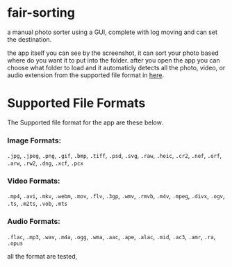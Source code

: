 # fair-sorting
a manual photo sorter using a GUI, complete with log moving and can set the destination.

the app itself you can see by the screenshot, it can sort your photo based where do you want it to put into the folder. after you open the app you can choose what folder to load and it automaticly detects all the photo, video, or audio extension from the supported file format in [here](#supported-file-formats).

# Supported File Formats

The Supported file format for the app are these below.

### Image Formats:
`.jpg`, `.jpeg`, `.png`, `.gif`, `.bmp`, `.tiff`, `.psd`, `.svg`, `.raw`, `.heic`, `.cr2`, `.nef`, `.orf`, `.arw`, `.rw2`, `.dng`, `.xcf`, `.pcx`

### Video Formats:
`.mp4`, `.avi`, `.mkv`, `.webm`, `.mov`, `.flv`, `.3gp`, `.wmv`, `.rmvb`, `.m4v`, `.mpeg`, `.divx`, `.ogv`, `.ts`, `.m2ts`, `.vob`, `.mts`

### Audio Formats:
`.flac`, `.mp3`, `.wav`, `.m4a`, `.ogg`, `.wma`, `.aac`, `.ape`, `.alac`, `.mid`, `.ac3`, `.amr`, `.ra`, `.opus`

all the format are tested,


